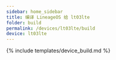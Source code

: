 ```yaml
---
sidebar: home_sidebar
title: 编译 LineageOS 给 lt03lte
folder: build
permalink: /devices/lt03lte/build
device: lt03lte
---
```

{% include templates/device_build.md %}
